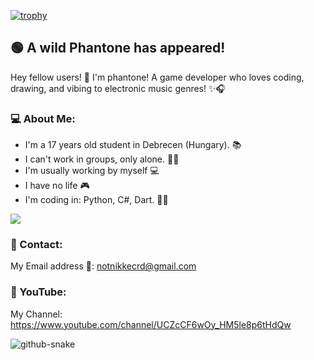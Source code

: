 [![trophy](https://github-profile-trophy.vercel.app/?username=nikkeisadev&theme=onestar)](https://github.com/ryo-ma/github-profile-trophy)
## 🟢 A wild Phantone has appeared! 
Hey fellow users! 👋 I'm phantone! A game developer who loves coding, drawing, and vibing to electronic music genres! ✨🎧
### 💻 About Me:
- I'm a 17 years old student in Debrecen (Hungary). 📚
- I can't work in groups, only alone. 🤦‍♂️
- I'm usually working by myself 💻
- I have no life 🎮
- I'm coding in: Python, C#, Dart. 👨‍💻

![](https://komarev.com/ghpvc/?username=nikkeisadev&color=grey&style=for-the-badge)
### 💬 Contact:
My Email address 📧: notnikkecrd@gmail.com
### 🔴 YouTube:
My Channel: https://www.youtube.com/channel/UCZcCF6wOy_HM5le8p6tHdQw

![github-snake](https://github.com/nikkeisadev/nikkeisadev/assets/137056695/1cf3abe4-34c2-4c10-875b-a2de9d4b78f3)
